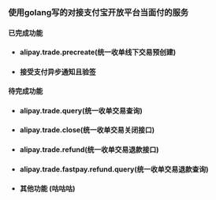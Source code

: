 ### 使用golang写的对接支付宝开放平台当面付的服务



#### 已完成功能


* #### alipay.trade.precreate(统一收单线下交易预创建)

* #### 接受支付异步通知且验签




#### 待完成功能


* #### alipay.trade.query(统一收单交易查询)
* #### alipay.trade.close(统一收单交易关闭接口)
* #### alipay.trade.refund(统一收单交易退款接口)
* #### alipay.trade.fastpay.refund.query(统一收单交易退款查询)
* #### 其他功能 (咕咕咕)



